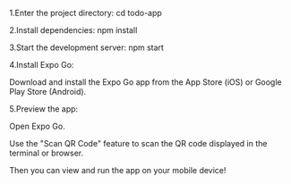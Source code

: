 1.Enter the project directory:
cd todo-app

2.Install dependencies:
npm install

3.Start the development server:
npm start

4.Install Expo Go:

Download and install the Expo Go app from the App Store (iOS) or Google Play Store (Android).

5.Preview the app:

Open Expo Go.

Use the "Scan QR Code" feature to scan the QR code displayed in the terminal or browser.

Then you can view and run the app on your mobile device!
